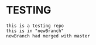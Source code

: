 # TESTING
    this is a testing repo
    this is in "newBranch"
    newBranch had merged with master
